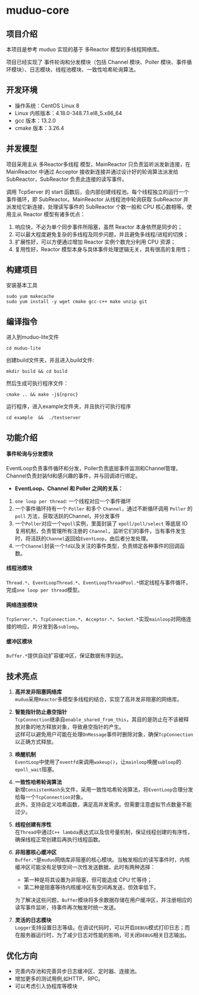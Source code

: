 # muduo-core

## 项目介绍

本项目是参考 muduo 实现的基于 多Reactor 模型的多线程网络库。

项目已经实现了 事件轮询和分发模块（包括 Channel 模块、Poller 模块、事件循环模块）、日志模块、线程池模块、一致性哈希轮询算法。

## 开发环境

* 操作系统：CentOS Linux 8
* Linux 内核版本：4.18.0-348.7.1.el8_5.x86_64
* gcc 版本：13.2.0
* cmake 版本：3.26.4

## 并发模型

项目采用主从 多Reactor多线程 模型，MainReactor 只负责监听派发新连接，在 MainReactor 中通过 Acceptor 接收新连接并通过设计好的轮询算法派发给 SubReactor，SubReactor 负责此连接的读写事件。

调用 TcpServer 的 start 函数后，会内部创建线程池。每个线程独立的运行一个事件循环，即 SubReactor。MainReactor 从线程池中轮询获取 SubReactor 并派发给它新连接，处理读写事件的 SubReactor 个数一般和 CPU 核心数相等。使用主从 Reactor 模型有诸多优点：

1. 响应快，不必为单个同步事件所阻塞，虽然 Reactor 本身依然是同步的；
2. 可以最大程度避免复杂的多线程及同步问题，并且避免多线程/进程的切换；
3. 扩展性好，可以方便通过增加 Reactor 实例个数充分利用 CPU 资源；
4. 复用性好，Reactor 模型本身与具体事件处理逻辑无关，具有很高的复用性；



## 构建项目

安装基本工具

```shell
sudo yum makecache
sudo yum install -y wget cmake gcc-c++ make unzip git
```

## 编译指令

进入到muduo-lite文件
```shell
cd muduo-lite
```

创建build文件夹，并且进入build文件:
```shell
mkdir build && cd build
```

然后生成可执行程序文件：
```shell
cmake .. && make -j${nproc}
```

运行程序，进入example文件夹，并且执行可执行程序
```shell
cd example  &&  ./testserver
```

## 功能介绍

#### 事件轮询与分发模块

EventLoop负责事件循环和分发，Poller负责底层事件监测和Channel管理，Channel负责封装fd和感兴趣的事件，并与回调进行绑定。

- **EventLoop、Channel 和 Poller 之间的关系：**
1. `one loop per thread`: 一个线程对应一个事件循环
2. 一个事件循环持有一个 `Poller` 和多个 `Channel`，通过不断循环调用 `Poller` 的 `poll` 方法，获取活跃的Channel，并分发事件
3. 一个`Poller`对应一个`epoll`实例，里面封装了 `epoll/poll/select` 等底层 IO 复用机制，负责管理所有注册的   `Channel`，监听它们的事件，当有事件发生时，将活跃的`Channel`返回给`EventLoop`，由后者分发处理。
4. 一个`Channel`封装一个`fd`以及关注的事件类型，负责绑定各种事件的回调函数。

#### 线程池模块

`Thread.*`、`EventLoopThread.*`、`EventLoopThreadPool.*`绑定线程与事件循环，完成`one loop per thread`模型。

#### 网络连接模块

`TcpServer.*`、`TcpConnection.*`、`Acceptor.*`、`Socket.*`实现`mainloop`对网络连接的响应，并分发到各`subloop`。

#### 缓冲区模块
`Buffer.*`提供自动扩容缓冲区，保证数据有序到达。

## 技术亮点

1. **高并发非阻塞网络库**  
   `muduo`采用`Reactor`多模型多线程的结合，实现了高并发非阻塞的网络库。

2. **智能指针防止悬空指针**  
   `TcpConnection`继承自`enable_shared_from_this`，其目的是防止在不该被释放对象的地方释放对象，导致悬空指针的产生。  
   这样可以避免用户可能在处理`OnMessage`事件时删除对象，确保`TcpConnection`以正确方式释放。

3. **唤醒机制**  
   `EventLoop`中使用了`eventfd`来调用`wakeup()`，让`mainloop`唤醒`subloop`的`epoll_wait`阻塞。

4. **一致性哈希轮询算法**  
   新增`ConsistenHash`头文件，采用一致性哈希轮询算法，将`EventLoop`合理分发给每一个`TcpConnection`对象。  
   此外，支持自定义哈希函数，满足高并发需求。但需要注意虚拟节点数量不能过少。

5. **线程创建有序性**  
   在`Thread`中通过`C++ lambda`表达式以及信号量机制，保证线程创建的有序性，确保线程正常创建后再执行线程函数。

6. **非阻塞核心缓冲区**  
   `Buffer.*`是`muduo`网络库非阻塞的核心模块。当触发相应的读写事件时，内核缓冲区可能没有足够空间一次性发送数据，此时有两种选择：  
   - 第一种是将其设置为非阻塞，但可能造成 CPU 忙等待；  
   - 第二种是阻塞等待内核缓冲区有空间再发送，但效率低下。  

   为了解决这些问题，`Buffer`模块将多余数据存储在用户缓冲区，并注册相应的读写事件监听，待事件再次触发时统一发送。

7. **灵活的日志模块**  
   `Logger`支持设置日志等级。在调试代码时，可以开启`DEBUG`模式打印日志；而在服务器运行时，为了减少日志对性能的影响，可关闭`DEBUG`相关日志输出。


## 优化方向

- 完善内存池和完善异步日志缓冲区、定时器、连接池。
- 增加更多的测试用例,如HTTP、RPC。
- 可以考虑引入协程库等模块


